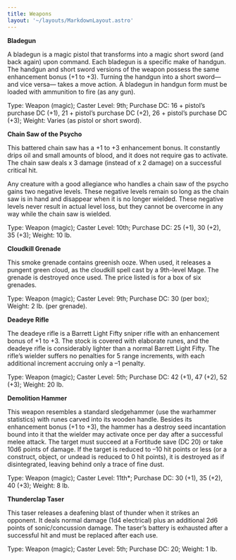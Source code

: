 ```yaml
---
title: Weapons
layout: '~/layouts/MarkdownLayout.astro'
---
```

**Bladegun**

A bladegun is a magic pistol that transforms into a magic short sword (and
back again) upon command. Each bladegun is a specific make of handgun. The
handgun and short sword versions of the weapon possess the same enhancement
bonus (+1 to +3). Turning the handgun into a short sword—and vice versa— takes
a move action. A bladegun in handgun form must be loaded with ammunition to
fire (as any gun).

Type: Weapon (magic); Caster Level: 9th; Purchase DC: 16 + pistol’s purchase
DC (+1), 21 + pistol’s purchase DC (+2), 26 + pistol’s purchase DC (+3);
Weight: Varies (as pistol or short sword).

**Chain Saw of the Psycho**

This battered chain saw has a +1 to +3 enhancement bonus. It constantly drips
oil and small amounts of blood, and it does not require gas to activate. The
chain saw deals x 3 damage (instead of x 2 damage) on a successful critical
hit.

Any creature with a good allegiance who handles a chain saw of the psycho
gains two negative levels. These negative levels remain so long as the chain
saw is in hand and disappear when it is no longer wielded. These negative
levels never result in actual level loss, but they cannot be overcome in any
way while the chain saw is wielded.

Type: Weapon (magic); Caster Level: 10th; Purchase DC: 25 (+1), 30 (+2), 35
(+3); Weight: 10 lb.

**Cloudkill Grenade**

This smoke grenade contains greenish ooze. When used, it releases a pungent
green cloud, as the cloudkill spell cast by a 9th-level Mage. The grenade is
destroyed once used. The price listed is for a box of six grenades.

Type: Weapon (magic); Caster Level: 9th; Purchase DC: 30 (per box); Weight: 2
lb. (per grenade).

**Deadeye Rifle**

The deadeye rifle is a Barrett Light Fifty sniper rifle with an enhancement
bonus of +1 to +3. The stock is covered with elaborate runes, and the deadeye
rifle is considerably lighter than a normal Barrett Light Fifty. The rifle’s
wielder suffers no penalties for 5 range increments, with each additional
increment accruing only a –1 penalty.

Type: Weapon (magic); Caster Level: 5th; Purchase DC: 42 (+1), 47 (+2), 52
(+3); Weight: 20 lb.

**Demolition Hammer**

This weapon resembles a standard sledgehammer (use the warhammer statistics)
with runes carved into its wooden handle. Besides its enhancement bonus (+1 to
+3), the hammer has a destroy seed incantation bound into it that the wielder
may activate once per day after a successful melee attack. The target must
succeed at a Fortitude save (DC 20) or take 10d6 points of damage. If the
target is reduced to –10 hit points or less (or a construct, object, or undead
is reduced to 0 hit points), it is destroyed as if disintegrated, leaving
behind only a trace of fine dust.

Type: Weapon (magic); Caster Level: 11th*; Purchase DC: 30 (+1), 35 (+2), 40
(+3); Weight: 8 lb.

**Thunderclap Taser**

This taser releases a deafening blast of thunder when it strikes an opponent.
It deals normal damage (1d4 electrical) plus an additional 2d6 points of
sonic/concussion damage. The taser’s battery is exhausted after a successful
hit and must be replaced after each use.

Type: Weapon (magic); Caster Level: 5th; Purchase DC: 20; Weight: 1 lb.

